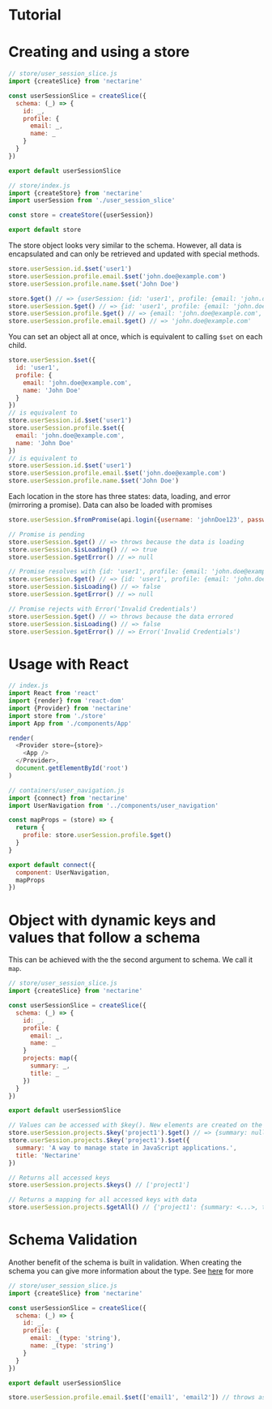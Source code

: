 # Tutorial

# Creating and using a store

```js
// store/user_session_slice.js
import {createSlice} from 'nectarine'

const userSessionSlice = createSlice({
  schema: (_) => {
    id: _,
    profile: {
      email: _,
      name: _
    }
  }
})

export default userSessionSlice
```

```js
// store/index.js
import {createStore} from 'nectarine'
import userSession from './user_session_slice'

const store = createStore({userSession})

export default store
```

The store object looks very similar to the schema.
However, all data is encapsulated and can only be retrieved and updated with special methods.

```js
store.userSession.id.$set('user1')
store.userSession.profile.email.$set('john.doe@example.com')
store.userSession.profile.name.$set('John Doe')

store.$get() // => {userSession: {id: 'user1', profile: {email: 'john.doe@example.com', name: 'John Doe'}}}
store.userSession.$get() // => {id: 'user1', profile: {email: 'john.doe@example.com', name: 'John Doe'}}
store.userSession.profile.$get() // => {email: 'john.doe@example.com', name: 'John Doe'}
store.userSession.profile.email.$get() // => 'john.doe@example.com'
```

You can set an object all at once, which is equivalent to calling `$set` on each child.

```js
store.userSession.$set({
  id: 'user1',
  profile: {
    email: 'john.doe@example.com',
    name: 'John Doe'
  }
})
// is equivalent to
store.userSession.id.$set('user1')
store.userSession.profile.$set({
  email: 'john.doe@example.com',
  name: 'John Doe'
})
// is equivalent to
store.userSession.id.$set('user1')
store.userSession.profile.email.$set('john.doe@example.com')
store.userSession.profile.name.$set('John Doe')
```

Each location in the store has three states: data, loading, and error (mirroring a promise).
Data can also be loaded with promises

```js
store.userSession.$fromPromise(api.login({username: 'johnDoe123', password: 'secret'}))

// Promise is pending
store.userSession.$get() // => throws because the data is loading
store.userSession.$isLoading() // => true
store.userSession.$getError() // => null

// Promise resolves with {id: 'user1', profile: {email: 'john.doe@example.com', name: 'John Doe'}}
store.userSession.$get() // => {id: 'user1', profile: {email: 'john.doe@example.com', name: 'John Doe'}}
store.userSession.$isLoading() // => false
store.userSession.$getError() // => null

// Promise rejects with Error('Invalid Credentials')
store.userSession.$get() // => throws because the data errored
store.userSession.$isLoading() // => false
store.userSession.$getError() // => Error('Invalid Credentials')
```

# Usage with React

```js
// index.js
import React from 'react'
import {render} from 'react-dom'
import {Provider} from 'nectarine'
import store from './store'
import App from './components/App'

render(
  <Provider store={store}>
    <App />
  </Provider>,
  document.getElementById('root')
)
```

```js
// containers/user_navigation.js
import {connect} from 'nectarine'
import UserNavigation from '../components/user_navigation'

const mapProps = (store) => {
  return {
    profile: store.userSession.profile.$get()
  }
}

export default connect({
  component: UserNavigation,
  mapProps
})
```

# Object with dynamic keys and values that follow a schema

This can be achieved with the the second argument to schema. We call it `map`.

```js
// store/user_session_slice.js
import {createSlice} from 'nectarine'

const userSessionSlice = createSlice({
  schema: (_) => {
    id: _,
    profile: {
      email: _,
      name: _
    }
    projects: map({
      summary: _,
      title: _
    })
  }
})

export default userSessionSlice
```

```js
// Values can be accessed with $key(). New elements are created on the fly.
store.userSession.projects.$key('project1').$get() // => {summary: null, title: null}
store.userSession.projects.$key('project1').$set({
  summary: 'A way to manage state in JavaScript applications.',
  title: 'Nectarine'
})

// Returns all accessed keys
store.userSession.projects.$keys() // ['project1']

// Returns a mapping for all accessed keys with data
store.userSession.projects.$getAll() // {'project1': {summary: <...>, title: 'Nectarine'}}
```

# Schema Validation

Another benefit of the schema is built in validation.
When creating the schema you can give more information about the type.
See [here](./creating_a_slice.md) for more

```js
// store/user_session_slice.js
import {createSlice} from 'nectarine'

const userSessionSlice = createSlice({
  schema: (_) => {
    id: _,
    profile: {
      email: _(type: 'string'),
      name: _(type: 'string')
    }
  }
})

export default userSessionSlice
```

```js
store.userSession.profile.email.$set(['email1', 'email2']) // throws as email must be a string
```
